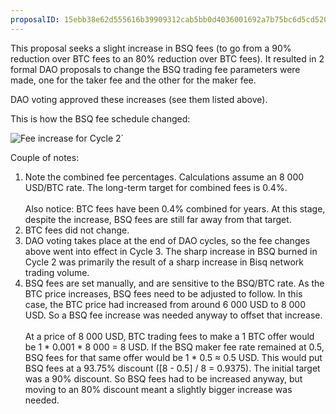 ```yaml
---
proposalID: 15ebb38e62d555616b39909312cab5bb0d4036001692a7b75bc6d5cd520bdd59
---
```


This proposal seeks a slight increase in BSQ fees (to go from a 90% reduction over BTC fees to an 80% reduction over BTC fees). It resulted in 2 formal DAO proposals to change the BSQ trading fee parameters were made, one for the taker fee and the other for the maker fee.

DAO voting approved these increases (see them listed above).

This is how the BSQ fee schedule changed:

<img src="/images/blog/fee-increases-cycle-2.png" alt="Fee increase for Cycle 2`">

Couple of notes:
<ol>
<li>Note the combined fee percentages. Calculations assume an 8 000 USD/BTC rate. The long-term target for combined fees is 0.4%.
<br><br>
Also notice: BTC fees have been 0.4% combined for years. At this stage, despite the increase, BSQ fees are still far away from that target.</li>
<li>BTC fees did not change.</li>
<li>DAO voting takes place at the end of DAO cycles, so the fee changes above went into effect in Cycle 3. The sharp increase in BSQ burned in Cycle 2 was primarily the result of a sharp increase in Bisq network trading volume.</li>
<li>BSQ fees are set manually, and are sensitive to the BSQ/BTC rate. As the BTC price increases, BSQ fees need to be adjusted to follow. In this case, the BTC price had increased from around 6 000 USD to 8 000 USD. So a BSQ fee increase was needed anyway to offset that increase.
<br><br>
At a price of 8 000 USD, BTC trading fees to make a 1 BTC offer would be 1 * 0.001 * 8 000 = 8 USD. If the BSQ maker fee rate remained at 0.5, BSQ fees for that same offer would be 1 * 0.5 ≈ 0.5 USD. This would put BSQ fees at a 93.75% discount ([8 - 0.5] / 8 = 0.9375). The initial target was a 90% discount. So BSQ fees had to be increased anyway, but moving to an 80% discount meant a slightly bigger increase was needed.</li>
</ol>
